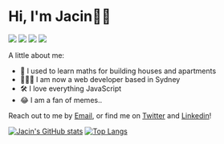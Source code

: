 # Hi, I'm Jacin👋🏻 

![](https://img.shields.io/badge/Shell-Bash-informational?style=plastic&logo=<LOGO_NAME>&logoColor=white&color=0094dc)
![](https://img.shields.io/badge/Code-JavaScript-informational?style=plastic&logo=<LOGO_NAME>&logoColor=white&color=0094dc)
![](https://img.shields.io/badge/Code-Ruby-informational?style=plastic&logo=<LOGO_NAME>&logoColor=white&color=0094dc)
![](https://img.shields.io/badge/Code-HTML-informational?style=plastic&logo=<LOGO_NAME>&logoColor=white&color=0094dc)

A little about me:
 
- 🧮 I used to learn maths for building houses and apartments
- 👨🏻‍💻 I am now a web developer based in Sydney
- 🛠 I love everything JavaScript
- 😂 I am a fan of memes..


Reach out to me by [Email](mailto:jacinjiyan@gmail.com), or find me on [Twitter](https://twitter.com/jacinjiyan) and [Linkedin](https://www.linkedin.com/in/jacin-ji-yan)!


[![Jacin's GitHub stats](https://github-readme-stats.vercel.app/api?username=jacinyan&theme=algolia&show_icons=true)](https://github.com/jacinyan/github-readme-stats)
[![Top Langs](https://github-readme-stats.vercel.app/api/top-langs/?username=jacinyan&layout=compact&theme=algolia)](https://github.com/jacinyan/github-readme-stats)



